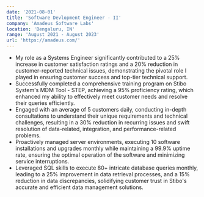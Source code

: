 ```yaml
---
date: '2021-08-01'
title: 'Software Devlopment Engineer - II'
company: 'Amadeus Software Labs'
location: 'Bengaluru, IN'
range: 'August 2021 - August 2023'
url: 'https://amadeus.com/'
---
```


- My role as a Systems Engineer significantly contributed to a 25% increase in customer satisfaction ratings and a 20% reduction in customer-reported technical issues, demonstrating the pivotal role I played in ensuring customer success and top-tier technical support.
- Successfully completed a comprehensive training program on Stibo System's MDM Tool - STEP, achieving a 95% proficiency rating, which enhanced my ability to effectively meet customer needs and resolve their queries efficiently.
- Engaged with an average of 5 customers daily, conducting in-depth consultations to understand their unique requirements and technical challenges, resulting in a 30% reduction in recurring issues and swift resolution of data-related, integration, and performance-related problems.
- Proactively managed server environments, executing 10 software installations and upgrades monthly while maintaining a 99.9% uptime rate, ensuring the optimal operation of the software and minimizing service interruptions.
- Leveraged SQL skills to execute 80+ intricate database queries monthly, leading to a 25% improvement in data retrieval processes, and a 15% reduction in data discrepancies, solidifying customer trust in Stibo's accurate and efficient data management solutions.
